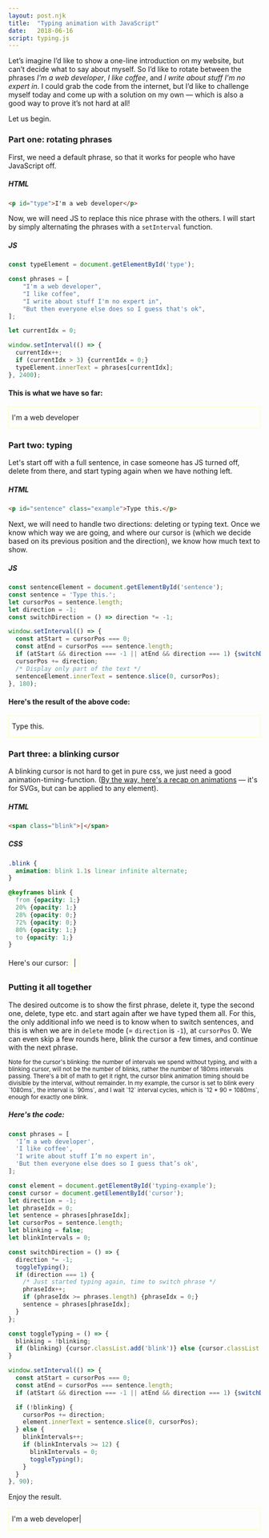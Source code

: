 ```yaml
---
layout: post.njk
title:  "Typing animation with JavaScript"
date:   2018-06-16
script: typing.js
---
```


Let’s imagine I’d like to show a one-line introduction on my website, but can’t decide what to say about myself. So I’d like to rotate between the phrases *I’m a web developer*, *I like coffee*, and *I write about stuff I'm no expert in*. I could grab the code from the internet, but I’d like to challenge myself today and come up with a solution on my own — which is also a good way to prove it’s not hard at all!

Let us begin.

<style type="text/css">
  .example {
    border: 1px dotted #ff7;
    padding: 6px;
    height: 30px;
    line-height: 30px;
  }

  .blink {
    animation: blink 1.08s linear infinite alternate;
  }

  @keyframes blink {
    from {opacity: 1;}
    20% {opacity: 1;}
    28% {opacity: 0;}
    72% {opacity: 0;}
    80% {opacity: 1;}
    to {opacity: 1;}
  }
</style>

### Part one: rotating phrases

First, we need a default phrase, so that it works for people who have JavaScript off.

##### HTML
```html
<p id="type">I'm a web developer</p>
```

Now, we will need JS to replace this nice phrase with the others. I will start by simply alternating the phrases with a `setInterval` function.


##### JS
```javascript
const typeElement = document.getElementById('type');

const phrases = [
	"I'm a web developer",
	"I like coffee",
	"I write about stuff I'm no expert in",
	"But then everyone else does so I guess that's ok",
];

let currentIdx = 0;

window.setInterval(() => {
  currentIdx++;
  if (currentIdx > 3) {currentIdx = 0;}
  typeElement.innerText = phrases[currentIdx];
}, 2400);
```

#### This is what we have so far:
<p id="type1" class="example">
  I'm a web developer
</p>

### Part two: typing

Let's start off with a full sentence, in case someone has JS turned off, delete from there, and start typing again when we have nothing left.

##### HTML
```html
<p id="sentence" class="example">Type this.</p>
```

Next, we will need to handle two directions: deleting or typing text. Once we know which way we are going, and where our cursor is (which we decide based on its previous position and the direction), we know how much text to show.

##### JS
```javascript
const sentenceElement = document.getElementById('sentence');
const sentence = 'Type this.';
let cursorPos = sentence.length;
let direction = -1;
const switchDirection = () => direction *= -1;

window.setInterval(() => {
  const atStart = cursorPos === 0;
  const atEnd = cursorPos === sentence.length;
  if (atStart && direction === -1 || atEnd && direction === 1) {switchDirection();}
  cursorPos += direction;
  /* Display only part of the text */
  sentenceElement.innerText = sentence.slice(0, cursorPos);
}, 180);
```

#### Here's the result of the above code:
<p id="sentence" class="example">
  Type this.
</p>

### Part three: a blinking cursor

A blinking cursor is not hard to get in pure css, we just need a good animation-timing-function. ([By the way, here's a recap on animations](/blog/2018/05/10/svg-animations.html) — it's for SVGs, but can be applied to any element).
##### HTML
```html
<span class="blink">|</span>
```
##### CSS
```css
.blink {
  animation: blink 1.1s linear infinite alternate;
}

@keyframes blink {
  from {opacity: 1;}
  20% {opacity: 1;}
  28% {opacity: 0;}
  72% {opacity: 0;}
  80% {opacity: 1;}
  to {opacity: 1;}
}
```
Here's our cursor:
<span class="example"><span class="blink">|</span></span>

### Putting it all together

The desired outcome is to show the first phrase, delete it, type the second one, delete, type etc. and start again after we have typed them all. For this, the only additional info we need is to know when to switch sentences, and this is when we are in `delete` mode (= `direction` is `-1`), at `cursorPos` 0. We can even skip a few rounds here, blink the cursor a few times, and continue with the next phrase.

<small>
Note for the cursor's blinking: the number of intervals we spend without typing, and with a blinking cursor, will not be the number of blinks, rather the number of 180ms intervals passing. There's a bit of math to get it right, the cursor blink animation timing should be divisible by the interval, without remainder. In my example, the cursor is set to blink every `1080ms`, the interval is `90ms`, and I wait `12` interval cycles, which is `12 * 90 = 1080ms`, enough for exactly
one blink.
</small>

##### Here's the code:
```javascript
const phrases = [
  'I’m a web developer',
  'I like coffee',
  'I write about stuff I’m no expert in',
  'But then everyone else does so I guess that’s ok',
];

const element = document.getElementById('typing-example');
const cursor = document.getElementById('cursor');
let direction = -1;
let phraseIdx = 0;
let sentence = phrases[phraseIdx];
let cursorPos = sentence.length;
let blinking = false;
let blinkIntervals = 0;

const switchDirection = () => {
  direction *= -1;
  toggleTyping();
  if (direction === 1) {
    /* Just started typing again, time to switch phrase */
    phraseIdx++;
    if (phraseIdx >= phrases.length) {phraseIdx = 0;}
    sentence = phrases[phraseIdx];
  }
};

const toggleTyping = () => {
  blinking = !blinking;
  if (blinking) {cursor.classList.add('blink')} else {cursor.classList.remove('blink');}
}

window.setInterval(() => {
  const atStart = cursorPos === 0;
  const atEnd = cursorPos === sentence.length;
  if (atStart && direction === -1 || atEnd && direction === 1) {switchDirection();}

  if (!blinking) {
    cursorPos += direction;
    element.innerText = sentence.slice(0, cursorPos);
  } else {
    blinkIntervals++;
    if (blinkIntervals >= 12) {
      blinkIntervals = 0;
      toggleTyping();
    }
  }
}, 90);
```

Enjoy the result.

<p class="example">
  <span id="typing-example">I'm a web developer</span><span id="cursor">|</span>
</p>
